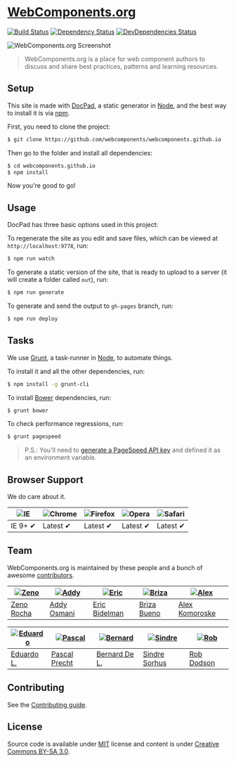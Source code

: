 # [WebComponents.org](http://webcomponents.org)

[![Build Status](http://img.shields.io/travis/webcomponents/webcomponents.github.io/site.svg?style=flat)](https://travis-ci.org/webcomponents/webcomponents.github.io)
[![Dependency Status](http://img.shields.io/david/webcomponents/webcomponents.github.io.svg?style=flat)](https://david-dm.org/webcomponents/webcomponents.github.io)
[![DevDependencies Status](http://img.shields.io/david/dev/webcomponents/webcomponents.github.io.svg?style=flat)](https://david-dm.org/webcomponents/webcomponents.github.io#info=devDependencies)

![WebComponents.org Screenshot](https://cloud.githubusercontent.com/assets/398893/3612459/c78f93a8-0dab-11e4-905f-1747a01e09e6.png)

> WebComponents.org is a place for web component authors to discuss and share best practices, patterns and learning resources.

## Setup

This site is made with [DocPad](https://github.com/bevry/docpad), a static generator in [Node](http://nodejs.org/), and the best way to install it is via [npm](http://npmjs.org/).

First, you need to clone the project:

```sh
$ git clone https://github.com/webcomponents/webcomponents.github.io
```

Then go to the folder and install all dependencies:

```sh
$ cd webcomponents.github.io
$ npm install
```

Now you're good to go!

## Usage

DocPad has three basic options used in this project:

To regenerate the site as you edit and save files, which can be viewed at `http://localhost:9778`, run:

```sh
$ npm run watch
```

To generate a static version of the site, that is ready to upload to a server (it will create a folder called `out`), run:

```sh
$ npm run generate
```

To generate and send the output to `gh-pages` branch, run:

```sh
$ npm run deploy
```

## Tasks

We use [Grunt](http://gruntjs.com/), a task-runner in [Node](http://nodejs.org/), to automate things.

To install it and all the other dependencies, run:

```sh
$ npm install -g grunt-cli
```

To install [Bower](http://bower.io/) dependencies, run:

```sh
$ grunt bower
```

To check performance regressions, run:

```sh
$ grunt pagespeed
```

> P.S.: You'll need to [generate a PageSpeed API key](https://developers.google.com/speed/docs/insights/v1/getting_started#auth) and defined it as an environment variable.

## Browser Support

We do care about it.

![IE](https://cloud.githubusercontent.com/assets/398893/3528325/20373e76-078e-11e4-8e3a-1cb86cf506f0.png) | ![Chrome](https://cloud.githubusercontent.com/assets/398893/3528328/23bc7bc4-078e-11e4-8752-ba2809bf5cce.png) | ![Firefox](https://cloud.githubusercontent.com/assets/398893/3528329/26283ab0-078e-11e4-84d4-db2cf1009953.png) | ![Opera](https://cloud.githubusercontent.com/assets/398893/3528330/27ec9fa8-078e-11e4-95cb-709fd11dac16.png) | ![Safari](https://cloud.githubusercontent.com/assets/398893/3528331/29df8618-078e-11e4-8e3e-ed8ac738693f.png)
--- | --- | --- | --- | --- |
IE 9+ ✔ | Latest ✔ | Latest ✔ | Latest ✔ | Latest ✔ |

## Team

WebComponents.org is maintained by these people and a bunch of awesome [contributors](https://github.com/webcomponents/webcomponents.github.io/graphs/contributors).

[![Zeno](https://2.gravatar.com/avatar/e190023b66e2b8aa73a842b106920c93)](https://github.com/zenorocha) | [![Addy](https://2.gravatar.com/avatar/96270e4c3e5e9806cf7245475c00b275)](https://github.com/addyosmani) | [![Eric](https://2.gravatar.com/avatar/e7948aac7c52b26470be80311873a398)](https://github.com/ebidel) | [![Briza](https://2.gravatar.com/avatar/c272a0a8972473fdf231f2b2d897c242)](https://github.com/brizabueno) | [![Alex](https://2.gravatar.com/avatar/6b6e18cfbf7f90a6848d85db7348b0e9)](https://github.com/jkomoros)
--- | --- | --- | --- | ---
[Zeno Rocha](https://github.com/zenorocha) | [Addy Osmani](https://github.com/addyosmani) | [Eric Bidelman](https://github.com/ebidel) | [Briza Bueno](https://github.com/brizabueno) | [Alex Komoroske](https://github.com/jkomoros)

[![Eduardo](https://2.gravatar.com/avatar/42327de520e674a6d1686845b30778d0)](https://github.com/eduardolundgren) | [![Pascal](https://2.gravatar.com/avatar/b32bdb1fc9fdadeb45d7a1267fdd2fc4)](https://github.com/PascalPrecht) | [![Bernard](https://2.gravatar.com/avatar/bc16c9be1e05e65395487b78b1cc72c0)](https://github.com/bernarddeluna) | [![Sindre](https://2.gravatar.com/avatar/d36a92237c75c5337c17b60d90686bf9)](https://github.com/sindresorhus) | [![Rob](https://2.gravatar.com/avatar/95c3a3b33ea51545229c625bef42e343)](https://github.com/robdodson)
--- | --- | --- | --- | ---
[Eduardo L.](https://github.com/eduardolundgren) | [Pascal Precht](https://github.com/PascalPrecht) | [Bernard De L.](https://github.com/bernarddeluna) | [Sindre Sorhus](https://github.com/sindresorhus) | [Rob Dodson](https://github.com/robdodson)

## Contributing

See the [Contributing guide](https://github.com/webcomponents/webcomponents.github.io/blob/site/CONTRIBUTING.md).

## License

Source code is available under [MIT](http://webcomponentsorg.mit-license.org) license and content is under [Creative Commons BY-SA 3.0](http://creativecommons.org/licenses/by-sa/3.0/deed.en_US).

